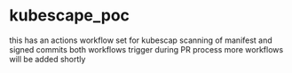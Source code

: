 # kubescape_poc

this has an actions workflow set for kubescap scanning of manifest and signed commits
both workflows trigger during PR process
more workflows will be added shortly

